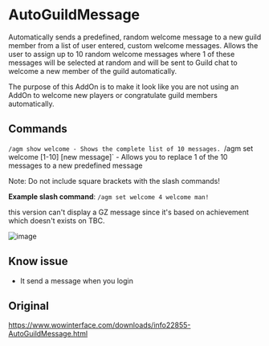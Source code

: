 # AutoGuildMessage
Automatically sends a predefined, random welcome message to a new guild member from a list of user entered, custom welcome messages.
Allows the user to assign up to 10 random welcome messages where 1 of these messages will be selected at random and will be sent to Guild chat to welcome a new member of the guild automatically.

The purpose of this AddOn is to make it look like you are not using an AddOn to welcome new players or congratulate guild members automatically. 

## Commands
`/agm show welcome - Shows the complete list of 10 messages.
`/agm set welcome [1-10] [new message]` - Allows you to replace 1 of the 10 messages to a new predefined message

Note: Do not include square brackets with the slash commands!

__Example slash command__: 
`/agm set welcome 4 welcome man!`


this version can't display a GZ message since it's based on achievement which doesn't exists on TBC.

![image](https://github.com/Macumbafeh/AutoGuildMessage/assets/47739411/7df86797-2e26-4755-81b4-8635bebe3df4)

## Know issue
- It send a message when you login


## Original
https://www.wowinterface.com/downloads/info22855-AutoGuildMessage.html

